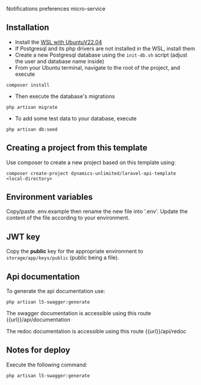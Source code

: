 Notifications preferences micro-service

## Installation
- Install the [WSL with UbuntuV22.04](https://github.com/dynamics-unlimited/wsl-install)
- If Postgresql and its php drivers are not installed in the WSL, install them
- Create a new Postgresql database using the `init-db.sh` script (adjust the user and database name inside)
- From your Ubuntu terminal, navigate to the root of the project, and execute
```
composer install
```
- Then execute the database's migrations
```
php artisan migrate
```
- To add some test data to your database, execute
```
php artisan db:seed
```

## Creating a project from this template
Use composer to create a new project based on this template using:
```
composer create-project dynamics-unlimited/laravel-api-template <local-directory>
```

## Environment variables
Copy/paste .env.example then rename the new file into '.env'. Update the content of the file according to
your environment.

## JWT key

Copy the **public** key for the appropriate environment to `storage/app/keys/public` (public being a file).

## Api documentation
To generate the api documentation use:
```
php artisan l5-swagger:generate
```
The swagger documentation is accessible using this route {{url}}/api/documentation

The redoc documentation is accessible using this route {{url}}/api/redoc

## Notes for deploy
Execute the following command:
```
php artisan l5-swagger:generate
```
